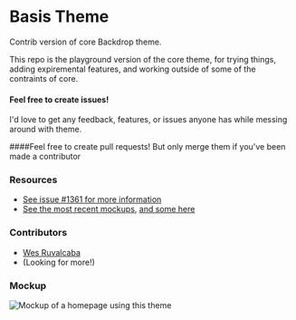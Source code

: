 # Basis Theme
Contrib version of core Backdrop theme.

This repo is the playground version of the core theme, for trying things, adding expiremental features, and working outside of some of the contraints of core.

#### Feel free to create issues!
I'd love to get any feedback, features, or issues anyone has while messing around with theme.

####Feel free to create pull requests!
But only merge them if you've been made a contributor

### Resources
* [See issue #1361 for more information](https://github.com/backdrop/backdrop-issues/issues/1361)
* [See the most recent mockups](https://github.com/backdrop/backdrop-issues/issues/1361#issuecomment-244248246), [and some here](https://github.com/backdrop/backdrop-issues/issues/1361#issuecomment-185977384)

### Contributors
* [Wes Ruvalcaba](https://github.com/wesruv)
* (Looking for more!)

### Mockup
![Mockup of a homepage using this theme](https://cloud.githubusercontent.com/assets/5607236/18188316/35d41a54-707f-11e6-8bcb-a81c5376cd40.png)
